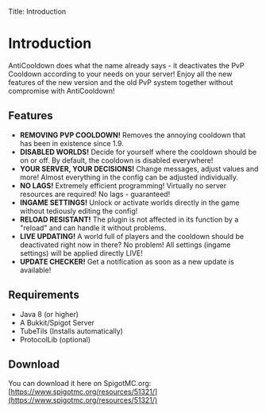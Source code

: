 Title: Introduction

# Introduction

AntiCooldown does what the name already says - it deactivates the PvP Cooldown according to your needs on your server! Enjoy all the new features of the new version and the old PvP system together without compromise with AntiCooldown!

## Features

- **REMOVING PVP COOLDOWN!** Removes the annoying cooldown that has been in existence since 1.9.
- **DISABLED WORLDS!** Decide for yourself where the cooldown should be on or off. By default, the cooldown is disabled everywhere!
- **YOUR SERVER, YOUR DECISIONS!** Change messages, adjust values and more! Almost everything in the config can be adjusted individually.
- **NO LAGS!** Extremely efficient programming! Virtually no server resources are required! No lags - guaranteed!
- **INGAME SETTINGS!** Unlock or activate worlds directly in the game without tediously editing the config!
- **RELOAD RESISTANT!** The plugin is not affected in its function by a "reload" and can handle it without problems.
- **LIVE UPDATING!** A world full of players and the cooldown should be deactivated right now in there? No problem! All settings (ingame settings) will be applied directly LIVE!
- **UPDATE CHECKER!** Get a notification as soon as a new update is available!

## Requirements

- Java 8 (or higher)
- A Bukkit/Spigot Server
- TubeTils (Installs automatically)
- ProtocolLib (optional)

## Download

You can download it here on SpigotMC.org: [https://www.spigotmc.org/resources/51321/](https://www.spigotmc.org/resources/51321/)
